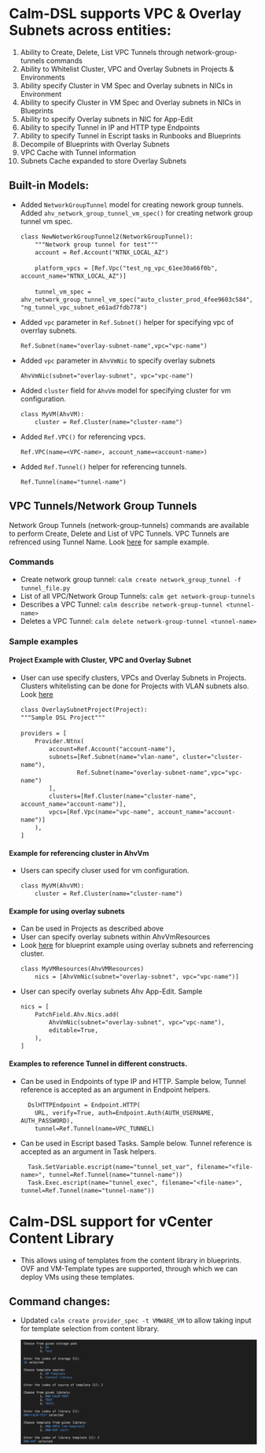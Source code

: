 # Calm-DSL supports VPC & Overlay Subnets across entities:

1. Ability to Create, Delete, List VPC Tunnels through network-group-tunnels commands
2. Ability to Whitelist Cluster, VPC and Overlay Subnets in Projects & Environments
3. Ability specify Cluster in VM Spec and Overlay subnets in NICs in Environment
4. Ability to specify Cluster in VM Spec and Overlay subnets in NICs in Blueprints
5. Ability to specify Overlay subnets in NIC for App-Edit
6. Ability to specify Tunnel in IP and HTTP type Endpoints
7. Ability to specify Tunnel in Escript tasks in Runbooks and Blueprints
8. Decompile of Blueprints with Overlay Subnets
9. VPC Cache with Tunnel information
10. Subnets Cache expanded to store Overlay Subnets

## Built-in Models:

- Added `NetworkGroupTunnel` model for creating nework group tunnels. Added `ahv_network_group_tunnel_vm_spec()` for creating network group tunnel vm spec.
    ```
    class NewNetworkGroupTunnel2(NetworkGroupTunnel):
        """Network group tunnel for test"""
        account = Ref.Account("NTNX_LOCAL_AZ")

        platform_vpcs = [Ref.Vpc("test_ng_vpc_61ee30a66f0b", account_name="NTNX_LOCAL_AZ")]

        tunnel_vm_spec = ahv_network_group_tunnel_vm_spec("auto_cluster_prod_4fee9603c584", "ng_tunnel_vpc_subnet_e61ad7fdb778")

    ```
- Added `vpc` parameter in `Ref.Subnet()` helper for specifying vpc of overrlay subnets.
    ```
    Ref.Subnet(name="overlay-subnet-name",vpc="vpc-name")
    ```
- Added `vpc` parameter in `AhvVmNic` to specify overlay subnets
    ```
    AhvVmNic(subnet="overlay-subnet", vpc="vpc-name")
    ```
- Added `cluster` field for `AhvVm` model for specifying cluster for vm configuration.
    ```
    class MyVM(AhvVM):
        cluster = Ref.Cluster(name="cluster-name")
    ```
- Added `Ref.VPC()` for referencing vpcs.
    ```
    Ref.VPC(name=<VPC-name>, account_name=<account-name>)
    ```
- Added `Ref.Tunnel()` helper for referencing tunnels.
    ```
    Ref.Tunnel(name="tunnel-name")
    ```


## VPC Tunnels/Network Group Tunnels

Network Group Tunnels (network-group-tunnels) commands are available to perform Create, Delete and List of VPC Tunnels. VPC Tunnels are refrenced using Tunnel Name. Look [here](../../examples/NetworkGroupTunnel/network_group_tunnel.py) for sample example.

### Commands

- Create network group tunnel: `calm create network_group_tunnel -f tunnel_file.py`
- List of all VPC/Network Group Tunnels: `calm get network-group-tunnels`
- Describes a VPC Tunnel: `calm describe network-group-tunnel <tunnel-name>`
- Deletes a VPC Tunnel: `calm delete network-group-tunnel <tunnel-name>`


### Sample examples

#### Project Example with Cluster, VPC and Overlay Subnet

- User can use specify clusters, VPCs and Overlay Subnets in Projects. Clusters whitelisting can be done for Projects with VLAN subnets also. Look [here](../../tests/project/test_project_with_overlay_subnets.py)
    ```
    class OverlaySubnetProject(Project):
    """Sample DSL Project"""

    providers = [
        Provider.Ntnx(
            account=Ref.Account("account-name"),
            subnets=[Ref.Subnet(name="vlan-name", cluster="cluster-name"),
                    Ref.Subnet(name="overlay-subnet-name",vpc="vpc-name")
            ],
            clusters=[Ref.Cluster(name="cluster-name", account_name="account-name")],
            vpcs=[Ref.Vpc(name="vpc-name", account_name="account-name")]
        ),
    ]
    ```

#### Example for referencing cluster in AhvVm
- Users can specify cluser used for vm configuration.
    ```
    class MyVM(AhvVM):
        cluster = Ref.Cluster(name="cluster-name")
    ```
  
 #### Example for using overlay subnets
 - Can be used in Projects as described above
 - User can specify overlay subnets within AhvVmResources
 - Look [here](../../examples/vpcBlueprint/blueprint.py) for blueprint example using overlay subnets and referrencing cluster.
    ```
    class MyVMResources(AhvVMResources)
        nics = [AhvVmNic(subnet="overlay-subnet", vpc="vpc-name")]
    ```
  - User can specify overlay subnets Ahv App-Edit. Sample
    ```
    nics = [
        PatchField.Ahv.Nics.add(
            AhvVmNic(subnet="overlay-subnet", vpc="vpc-name"),
            editable=True,
        ),
    ]
    ```
 

#### Examples to reference Tunnel in different constructs.
- Can be used in Endpoints of type IP and HTTP. Sample below, Tunnel reference is accepted as an argument in Endpoint helpers.
  ```
    DslHTTPEndpoint = Endpoint.HTTP(
      URL, verify=True, auth=Endpoint.Auth(AUTH_USERNAME, AUTH_PASSWORD),
      tunnel=Ref.Tunnel(name=VPC_TUNNEL)
  ```
- Can be used in Escript based Tasks. Sample below. Tunnel reference is accepted as an argument in Task helpers.
  ```
    Task.SetVariable.escript(name="tunnel_set_var", filename="<file-name>", tunnel=Ref.Tunnel(name="tunnel-name"))
    Task.Exec.escript(name="tunnel_exec", filename="<file-name>", tunnel=Ref.Tunnel(name="tunnel-name"))
  ```


# Calm-DSL support for vCenter Content Library
- This allows using of templates from the content library in blueprints.
OVF and VM-Template types are supported, through which we can deploy VMs using these templates.

## Command changes:
- Updated `calm create provider_spec -t VMWARE_VM` to allow taking input for template selection from content library.

    ![alt_text](images/library-template.png "vcenter-library")

